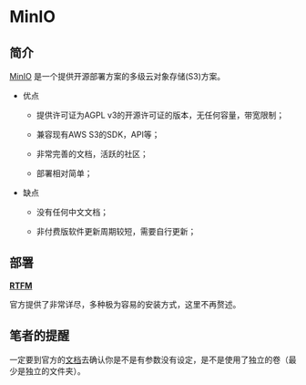 # MinIO

## 简介

[MinIO](https://min.io/)
是一个提供开源部署方案的多级云对象存储(S3)方案。

-   优点

    -   提供许可证为AGPL v3的开源许可证的版本，无任何容量，带宽限制；

    -   兼容现有AWS S3的SDK，API等；

    -   非常完善的文档，活跃的社区；

    -   部署相对简单；

-   缺点

    -   没有任何中文文档；

    -   非付费版软件更新周期较短，需要自行更新；

## 部署

**[RTFM](https://min.io/download#/kubernetes)**

官方提供了非常详尽，多种极为容易的安装方式，这里不再赘述。

## 笔者的提醒

一定要到官方的[文档](https://min.io/docs/minio/linux/index.html)去确认你是不是有参数没有设定，是不是使用了独立的卷（最少是独立的文件夹）。

